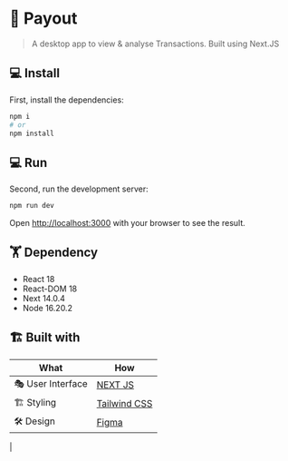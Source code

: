 # 🚀 Payout

> A desktop app to view & analyse Transactions. Built using Next.JS

## 💻 Install

First, install the dependencies:

```bash
npm i
# or
npm install
```
## 💻 Run

Second, run the development server:

```bash
npm run dev
```
Open [http://localhost:3000](http://localhost:3000) with your browser to see the result.

## 🏋 Dependency

- React 18
- React-DOM 18
- Next 14.0.4
- Node 16.20.2

## 🏗️️ Built with

| What            | How                        |
|----------------	|------------------------------	|
| 🎭 User Interface    | [NEXT JS](https://nextjs.org/)                |
| 🏗 Styling    | [Tailwind CSS](https://tailwindcss.com/)   |
| 🛠️ Design               | [Figma](https://www.figma.com/file/1QTpfgcJLng3SEHv3V7Nr4/Payouts-V2---2023?type=design&node-id=0-1&mode=design&t=65r8IzHZYNn5pWup-0)                        |
|

